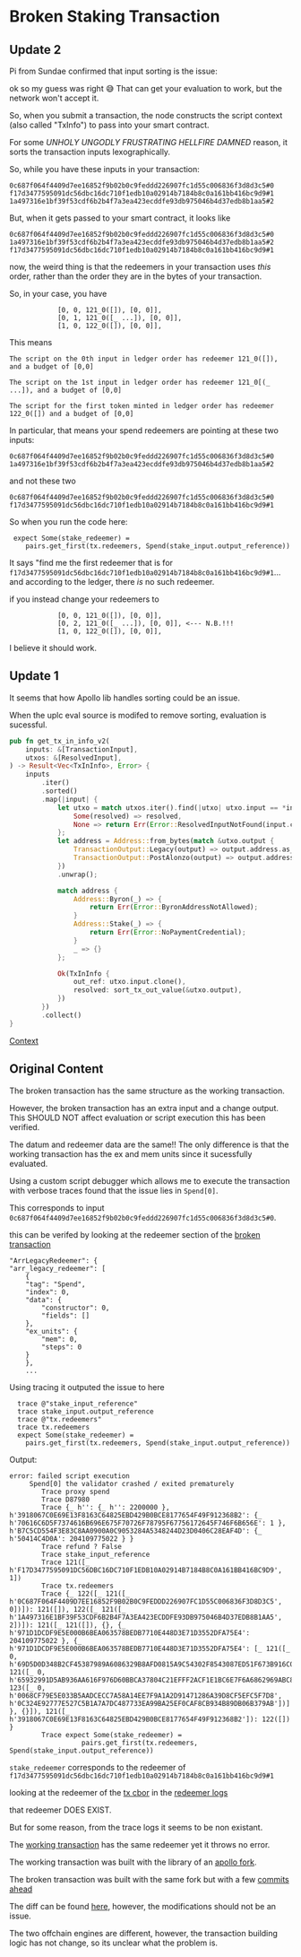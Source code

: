 # Broken Staking Transaction

## Update 2

Pi from Sundae confirmed that input sorting is the issue:

ok so my guess was right 😅  That can get your evaluation to work, but the network won't accept it.

So, when you submit a transaction, the node constructs the script context (also called "TxInfo") to pass into your smart contract.

For some *UNHOLY UNGODLY FRUSTRATING HELLFIRE DAMNED* reason, it sorts the transaction inputs lexographically.

So, while you have these inputs in your transaction:
```
0c687f064f4409d7ee16852f9b02b0c9feddd226907fc1d55c006836f3d8d3c5#0
f17d3477595091dc56dbc16dc710f1edb10a02914b7184b8c0a161bb416bc9d9#1
1a497316e1bf39f53cdf6b2b4f7a3ea423ecddfe93db975046b4d37edb8b1aa5#2
```

But, when it gets passed to your smart contract, it looks like
```
0c687f064f4409d7ee16852f9b02b0c9feddd226907fc1d55c006836f3d8d3c5#0
1a497316e1bf39f53cdf6b2b4f7a3ea423ecddfe93db975046b4d37edb8b1aa5#2
f17d3477595091dc56dbc16dc710f1edb10a02914b7184b8c0a161bb416bc9d9#1
```

now, the weird thing is that the redeemers in your transaction uses *this* order, rather than the order they are in the bytes of your transaction.

So, in your case, you have 
```
            [0, 0, 121_0([]), [0, 0]],
            [0, 1, 121_0([_ ...]), [0, 0]],
            [1, 0, 122_0([]), [0, 0]],
```

This means
```
The script on the 0th input in ledger order has redeemer 121_0([]), and a budget of [0,0]

The script on the 1st input in ledger order has redeemer 121_0[(_ ...]), and a budget of [0,0]

The script for the first token minted in ledger order has redeemer 122_0([]) and a budget of [0,0]
```

In particular, that means your spend redeemers are pointing at these two inputs:
```
0c687f064f4409d7ee16852f9b02b0c9feddd226907fc1d55c006836f3d8d3c5#0
1a497316e1bf39f53cdf6b2b4f7a3ea423ecddfe93db975046b4d37edb8b1aa5#2
```

and not these two
```
0c687f064f4409d7ee16852f9b02b0c9feddd226907fc1d55c006836f3d8d3c5#0
f17d3477595091dc56dbc16dc710f1edb10a02914b7184b8c0a161bb416bc9d9#1
```

So when you run the code here:
```
 expect Some(stake_redeemer) =
    pairs.get_first(tx.redeemers, Spend(stake_input.output_reference))
```

It says "find me the first redeemer that is for `f17d3477595091dc56dbc16dc710f1edb10a02914b7184b8c0a161bb416bc9d9#1`... and according to the ledger, there *is* no such redeemer.

if you instead change your redeemers to
```
            [0, 0, 121_0([]), [0, 0]],
            [0, 2, 121_0([_ ...]), [0, 0]], <--- N.B.!!!
            [1, 0, 122_0([]), [0, 0]],
```

I believe it should work.

## Update 1

It seems that how Apollo lib handles sorting could be an issue.

When the uplc eval source is modifed to remove sorting, evaluation is sucessful.

```rs
pub fn get_tx_in_info_v2(
    inputs: &[TransactionInput],
    utxos: &[ResolvedInput],
) -> Result<Vec<TxInInfo>, Error> {
    inputs
        .iter()
        .sorted()
        .map(|input| {
            let utxo = match utxos.iter().find(|utxo| utxo.input == *input) {
                Some(resolved) => resolved,
                None => return Err(Error::ResolvedInputNotFound(input.clone())),
            };
            let address = Address::from_bytes(match &utxo.output {
                TransactionOutput::Legacy(output) => output.address.as_ref(),
                TransactionOutput::PostAlonzo(output) => output.address.as_ref(),
            })
            .unwrap();

            match address {
                Address::Byron(_) => {
                    return Err(Error::ByronAddressNotAllowed);
                }
                Address::Stake(_) => {
                    return Err(Error::NoPaymentCredential);
                }
                _ => {}
            };

            Ok(TxInInfo {
                out_ref: utxo.input.clone(),
                resolved: sort_tx_out_value(&utxo.output),
            })
        })
        .collect()
}
```
[Context](https://github.com/aiken-lang/aiken/blob/a8c032935dbaf4a1140e9d8be5c270acd32c9e8c/crates/uplc/src/tx/script_context.rs#L566)




## Original Content
The broken transaction has the same structure as the working transaction. 

However, the broken transaction has an extra input and a change output. This SHOULD NOT affect evaluation or script execution this has been verified. 

The datum and redeemer data are the same!! The only difference is that the working transaction has the ex and mem units since it sucessfully evaluated.


Using a custom script debugger which allows me to execute the transaction with verbose traces found that the issue lies in `Spend[0]`.

This corresponds to input `0c687f064f4409d7ee16852f9b02b0c9feddd226907fc1d55c006836f3d8d3c5#0`.

this can be verifed by looking at the redeemer section of the [broken transaction](./broken_transaction/broken_transaction.json)

```
"ArrLegacyRedeemer": {
"arr_legacy_redeemer": [
    {
    "tag": "Spend",
    "index": 0,
    "data": {
        "constructor": 0,
        "fields": []
    },
    "ex_units": {
        "mem": 0,
        "steps": 0
    }
    },
    ...
```

Using tracing it outputed the issue to here
```
  trace @"stake_input_reference"
  trace stake_input.output_reference
  trace @"tx.redeemers"
  trace tx.redeemers
  expect Some(stake_redeemer) =
    pairs.get_first(tx.redeemers, Spend(stake_input.output_reference))
```

Output:
```
error: failed script execution
     Spend[0] the validator crashed / exited prematurely
        Trace proxy spend
        Trace D87980
        Trace {_ h'': {_ h'': 2200000 }, h'3918067C0E69E13F8163C64825EBD429B0BCE8177654F49F912368B2': {_ h'70616C6D5F7374616B696E675F70726F78795F67756172645F746F6B656E': 1 }, h'B7C5CD554F3E83C8AA0900A0C9053284A5348244D23D0406C28EAF4D': {_ h'50414C4D0A': 204109775022 } }
        Trace refund ? False
        Trace stake_input_reference
        Trace 121([_ h'F17D3477595091DC56DBC16DC710F1EDB10A02914B7184B8C0A161BB416BC9D9', 1])
        Trace tx.redeemers
        Trace {_ 122([_ 121([_ h'0C687F064F4409D7EE16852F9B02B0C9FEDDD226907FC1D55C006836F3D8D3C5', 0])]): 121([]), 122([_ 121([_ h'1A497316E1BF39F53CDF6B2B4F7A3EA423ECDDFE93DB975046B4D37EDB8B1AA5', 2])]): 121([_ 121([]), {}, {_ h'971D1DCDF9E5E000B6BEA063578BEDB7710E448D3E71D3552DFA75E4': 204109775022 }, {_ h'971D1DCDF9E5E000B6BEA063578BEDB7710E448D3E71D3552DFA75E4': [_ 121([_ 0, h'69D5D0D348B2CF45387989A6086329B8AFD0815A9C54302F8543087ED51F673B916C06933F487F645C8F5CBECB9A94B8597BE67A82E44203D5CEF92795B4F963469A69FE10CEF6788B7D3F3296E1920D6D74157C5616ACCB22137DFE8BCA443515F60B5B8361A5013C11593D644FCF9FCA644B7B9AD71CA3EC81A7397A6FD381']), 121([_ 0, h'65932991D5AB936AA616F976D60BBCA37804C21EFFF2ACF1E1BC6E7F6A6862969ABC83E9CC434211CAA29F95CC96A551F48974D5B6CA49854E58C530CCA4C90535EADBF2CF23F0D9F92049B66BD7F91EDF171FFD5CC88E81EA73A933C4B75CF0B31EC0B369EB51024B0B32D5C3D47D0B3012387F7A26D09B36973981A5BD56C3']), 123([_ 0, h'0068CF79E5E033B5AADCECC7A58A14EE7F9A1A2D91471286A39D8CF5EFC5F7D8', h'0C324E92777E527C5B1A7A7DC487733EA99BA25EF0CAF8CB934B89DB06B379AB'])] }, {}]), 121([_ h'3918067C0E69E13F8163C64825EBD429B0BCE8177654F49F912368B2']): 122([]) }
        Trace expect Some(stake_redeemer) =
                  pairs.get_first(tx.redeemers, Spend(stake_input.output_reference))
```

`stake_redeemer` corresponds to the redeemer of `f17d3477595091dc56dbc16dc710f1edb10a02914b7184b8c0a161bb416bc9d9#1`

looking at the redeemer of the [tx cbor](./broken_transaction/broken_transaction.cbor) in the [redeemer logs](./broken_transaction/broken_transaction_redeemer.txt)

that redeemer DOES EXIST. 

But for some reason, from the trace logs it seems to be non existant. 

The [working transaction](./working_transaction/working_transaction.cbor) has the same redeemer yet it throws no error. 

The working transaction was built with the library of an [apollo fork](https://github.com/zenGate-Global/apollo/tree/d169a805c82db182a76446295805cae7551c4b5d).

The broken transaction was built with the same fork but with a few [commits ahead](https://github.com/zenGate-Global/apollo/tree/37f3a9174ddd67aed203b799a3b8194b71e6b39f)

The diff can be found [here](https://github.com/zenGate-Global/apollo/compare/d169a80...37f3a91), however, the modifications should not be an issue. 

The two offchain engines are different, however, the transaction building logic has not change, so its unclear what the problem is. 
